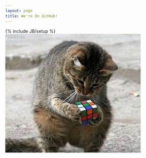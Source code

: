 ```yaml
---
layout: page
title: We're On GitHub!
---
```

{% include JB/setup %}
<img src="/assets/themes/twitter/img/homepage.jpeg" />
<!-- <ul class="posts">
  {% for post in site.posts %}
    <li><span>{{ post.date | date_to_string }}</span> &raquo; <a href="{{ BASE_PATH }}{{ post.url }}">{{ post.title }}</a></li>
  {% endfor %}
</ul>
-->